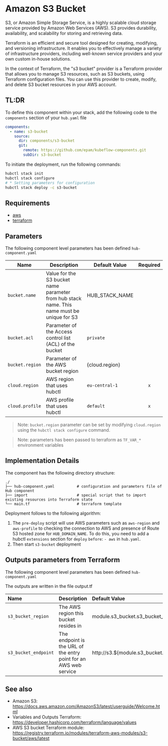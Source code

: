 # Amazon S3 Bucket

S3, or Amazon Simple Storage Service, is a highly scalable cloud storage service provided by Amazon Web Services (AWS).
S3 provides durability, availability, and scalability for storing and retrieving data.

Terraform is an efficient and secure tool designed for creating, modifying, and versioning infrastructure. It enables
you to effectively manage a variety of infrastructure providers, including well-known service providers and your own
custom in-house solutions.

In the context of Terraform, the "s3 bucket" provider is a Terraform provider that allows you to manage S3 resources,
such as S3 buckets, using Terraform configuration files. You can use this provider to create, modify, and delete S3
bucket resources in your AWS account.

## TL:DR

To define this component within your stack, add the following code to the `components` section of your  `hub.yaml` file

```yaml
components:
  - name: s3-bucket
    source:
      dir: components/s3-bucket
      git:
        remote: https://github.com/epam/kubeflow-components.git
        subDir: s3-bucket
```

To initiate the deployment, run the following commands:

```bash
hubctl stack init
hubctl stack configure
# * Setting parameters for configuration
hubctl stack deploy -c s3-bucket
```

## Requirements

* [aws](https://aws.amazon.com/)
* [terraform](https://www.terraform.io/)

## Parameters

The following component level parameters has been defined `hub-component.yaml`

| Name            | Description                                                                                 | Default Value  | Required |
|-----------------|---------------------------------------------------------------------------------------------|----------------|:--------:|
| `bucket.name`   | Value for the S3 bucket name parameter from hub stack name. This name must be unique for S3 | HUB_STACK_NAME |          |
| `bucket.acl `   | Parameter of the Access control list (ACL) of the bucket                                    | `private`      |          |
| `bucket.region` | Parameter of the AWS bucket region                                                          | {cloud.region} |          |
| `cloud.region`  | AWS region that uses hubctl                                                                 | `eu-central-1` |   `x`    |
| `cloud.profile` | AWS profile that uses hubctl                                                                | `default`      |   `x`    |

> Note: `bucket.region` parameter can be set by modifying `cloud.region` using the `hubctl stack configure` command.

> Note: parameters has been passed to terraform as `TF_VAR_*` environment variables

## Implementation Details

The component has the following directory structure:

```text
./
├── hub-component.yaml          # configuration and parameters file of Hub component
├── import                      # special script that to import existing resources into Terraform state
└── main.tf                     # terraform template
```

Deployment follows to the following algorithm:

1. The `pre-deploy` script will use AWS parameters such as `aws-region` and `aws-profile` to checking the connection to
   AWS and presence of Route 53 hosted zone for `HUB_DOMAIN_NAME`. To do this, you need to add a hubctl `extensions`
   section for `deploy` `before`: `- aws` in  `hub.yaml`.
3. Then start `s3-bucket` deployment

## Outputs parameters from Terraform

The following component level parameters has been defined `hub-component.yaml`

The outputs are written in the file output.tf

| Name                 | Description                                                       | Default Value                                         |
|:---------------------|:------------------------------------------------------------------|:------------------------------------------------------|
| `s3_bucket_region`   | The AWS region this bucket resides in                             | module.s3_bucket.s3_bucket_region                     |
| `s3_bucket_endpoint` | The endpoint is the URL of the entry point for an AWS web service | http://s3.${module.s3_bucket.s3_bucket_region}.amazonaws.com |

## See also

* Amazon S3: <https://docs.aws.amazon.com/AmazonS3/latest/userguide/Welcome.html>
* Variables and Outputs Terraform: <https://developer.hashicorp.com/terraform/language/values>
* AWS S3 bucket Terraform module: <https://registry.terraform.io/modules/terraform-aws-modules/s3-bucket/aws/latest>
